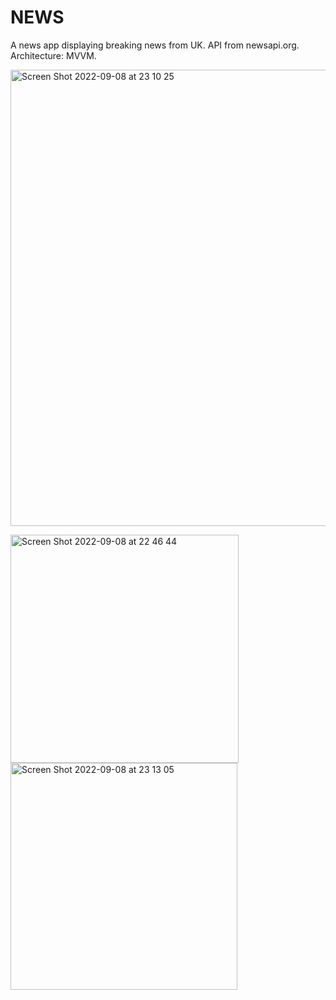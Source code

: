 # NEWS
A news app displaying breaking news from UK. API from newsapi.org. Architecture: MVVM. 

<img width="730" alt="Screen Shot 2022-09-08 at 23 10 25" src="https://user-images.githubusercontent.com/111223438/189217203-c2cae5f4-b8ca-4a2e-98de-926018d5b003.png">

<img width="365" alt="Screen Shot 2022-09-08 at 22 46 44" src="https://user-images.githubusercontent.com/111223438/189484062-43b03cf4-3429-4e53-ba79-ba9d49a64f41.png"> <img width="363" alt="Screen Shot 2022-09-08 at 23 13 05" src="https://user-images.githubusercontent.com/111223438/189484069-faf4fd14-8237-4654-a5e6-7718b3e36789.png">





